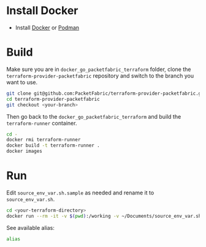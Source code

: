 # Install Docker
* Install [Docker](https://docs.docker.com/get-docker/) or [Podman](https://podman.io/)

# Build

Make sure you are in ``docker_go_packetfabric_terraform`` folder, clone the ``terraform-provider-packetfabric`` repository and switch to the branch you want to use.

```sh
git clone git@github.com:PacketFabric/terraform-provider-packetfabric.git
cd terraform-provider-packetfabric
git checkout <your-branch>
```

Then go back to the ``docker_go_packetfabric_terraform`` and build the ``terraform-runner`` container.

```sh
cd -
docker rmi terraform-runner
docker build -t terraform-runner .
docker images
```

# Run

Edit `source_env_var.sh.sample` as needed and rename it to `source_env_var.sh`.

```sh
cd <your-terraform-directory>
docker run --rm -it -v $(pwd):/working -v ~/Documents/source_env_var.sh:/working/source_env_var.sh --entrypoint=zsh terraform-runner
```

See available alias:
```sh
alias
```
